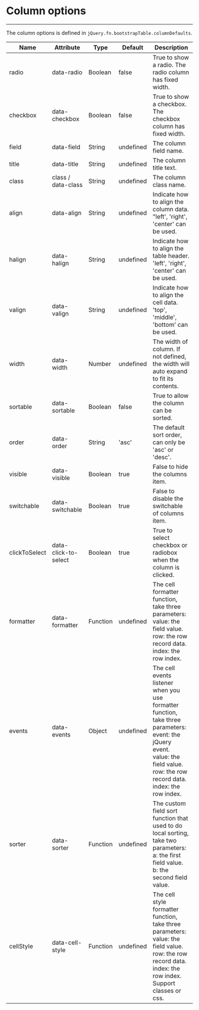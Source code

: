 # Column options

---

The column options is defined in `jQuery.fn.bootstrapTable.columnDefaults`.

<table class="table"
       data-toggle="table"
       data-search="true"
       data-show-toggle="true"
       data-show-columns="true">
    <thead>
    <tr>
        <th>Name</th>
        <th>Attribute</th>
        <th>Type</th>
        <th>Default</th>
        <th>Description</th>
    </tr>
    </thead>
    <tbody>
    <tr>
        <td>radio</td>
        <td>data-radio</td>
        <td>Boolean</td>
        <td>false</td>
        <td>True to show a radio. The radio column has fixed width.</td>
    </tr>
    <tr>
        <td>checkbox</td>
        <td>data-checkbox</td>
        <td>Boolean</td>
        <td>false</td>
        <td>True to show a checkbox. The checkbox column has fixed width.</td>
    </tr>
    <tr>
        <td>field</td>
        <td>data-field</td>
        <td>String</td>
        <td>undefined</td>
        <td>The column field name.</td>
    </tr>
    <tr>
        <td>title</td>
        <td>data-title</td>
        <td>String</td>
        <td>undefined</td>
        <td>The column title text.</td>
    </tr>
    <tr>
        <td>class</td>
        <td>class / data-class</td>
        <td>String</td>
        <td>undefined</td>
        <td>The column class name.</td>
    </tr>
    <tr>
        <td>align</td>
        <td>data-align</td>
        <td>String</td>
        <td>undefined</td>
        <td>Indicate how to align the column data. "left', 'right', 'center' can be used.</td>
    </tr>
    <tr>
        <td>halign</td>
        <td>data-halign</td>
        <td>String</td>
        <td>undefined</td>
        <td>Indicate how to align the table header. 'left', 'right', 'center' can be used.</td>
    </tr>
    <tr>
        <td>valign</td>
        <td>data-valign</td>
        <td>String</td>
        <td>undefined</td>
        <td>Indicate how to align the cell data. 'top', 'middle', 'bottom' can be used.</td>
    </tr>
    <tr>
        <td>width</td>
        <td>data-width</td>
        <td>Number</td>
        <td>undefined</td>
        <td>The width of column. If not defined, the width will auto expand to fit its contents.</td>
    </tr>
    <tr>
        <td>sortable</td>
        <td>data-sortable</td>
        <td>Boolean</td>
        <td>false</td>
        <td>True to allow the column can be sorted.
        </td>
    </tr>
    <tr>
        <td>order</td>
        <td>data-order</td>
        <td>String</td>
        <td>'asc'</td>
        <td>The default sort order, can only be 'asc' or 'desc'.</td>
    </tr>
    <tr>
        <td>visible</td>
        <td>data-visible</td>
        <td>Boolean</td>
        <td>true</td>
        <td>False to hide the columns item.</td>
    </tr>
    <tr>
        <td>switchable</td>
        <td>data-switchable</td>
        <td>Boolean</td>
        <td>true</td>
        <td>False to disable the switchable of columns item.</td>
    </tr>
    <tr>
        <td>clickToSelect</td>
        <td>data-click-to-select</td>
        <td>Boolean</td>
        <td>true</td>
        <td>True to select checkbox or radiobox when the column is clicked.</td>
    </tr>
    <tr>
        <td>formatter</td>
        <td>data-formatter</td>
        <td>Function</td>
        <td>undefined</td>
        <td>
        The cell formatter function, take three parameters: <br>
        value: the field value. <br>
        row: the row record data.<br>
        index: the row index.</td>
    </tr>
    <tr>
        <td>events</td>
        <td>data-events</td>
        <td>Object</td>
        <td>undefined</td>
        <td>
        The cell events listener when you use formatter function, take three parameters: <br>
        event: the jQuery event. <br>
        value: the field value. <br>
        row: the row record data.<br>
        index: the row index.
        </td>
    </tr>
    <tr>
        <td>sorter</td>
        <td>data-sorter</td>
        <td>Function</td>
        <td>undefined</td>
        <td>
        The custom field sort function that used to do local sorting, take two parameters: <br>
        a: the first field value.<br>
        b: the second field value.
        </td>
    </tr>
    <tr>
        <td>cellStyle</td>
        <td>data-cell-style</td>
        <td>Function</td>
        <td>undefined</td>
        <td>
        The cell style formatter function, take three parameters: <br>
        value: the field value.<br>
        row: the row record data.<br>
        index: the row index.<br>
        Support classes or css.
        </td>
    </tr>
    </tbody>
</table>